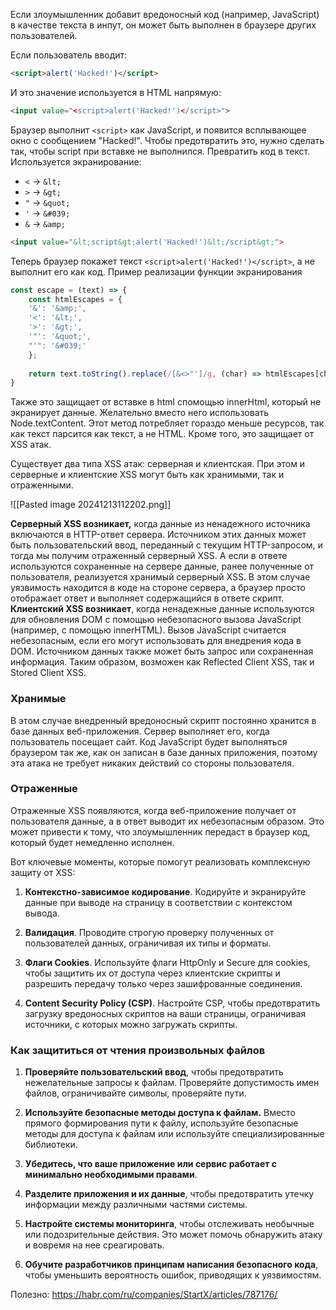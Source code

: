 Если злоумышленник добавит вредоносный код (например, JavaScript) в качестве текста в инпут, он может быть выполнен в браузере других пользователей.

Если пользователь вводит:
```html
<script>alert('Hacked!')</script>
```

И это значение используется в HTML напрямую:
```html
<input value="<script>alert('Hacked!')</script>">
```

Браузер выполнит `<script>` как JavaScript, и появится всплывающее окно с сообщением "Hacked!". 
Чтобы предотвратить это, нужно сделать так, чтобы script при вставке не выполнился. Превратить код в текст.  Используется экранирование:
- `<` → `&lt;`
- `>` → `&gt;`
- `"` → `&quot;`
- `'` → `&#039;`
- `&` → `&amp;`
  
```html
<input value="&lt;script&gt;alert('Hacked!')&lt;/script&gt;">
```

Теперь браузер покажет текст `<script>alert('Hacked!')</script>`, а не выполнит его как код.
Пример реализации функции экранирования 

```js
const escape = (text) => {
	const htmlEscapes = {
	'&': '&amp;',
	'<': '&lt;',
	'>': '&gt;',
	'"': '&quot;',
	"'": '&#039;'
	};
	
	return text.toString().replace(/[&<>"']/g, (char) => htmlEscapes[char]);
}
```

Также это защищает от вставке в html спомощью innerHtml, который не экранирует данные. Желательно вместо него использовать Node.textContent. Этот метод потребляет гораздо меньше ресурсов, так как текст парсится как текст, а не HTML. Кроме того, это защищает от XSS атак.

Существует два типа XSS атак: серверная и клиентская. При этом и серверные и клиентские XSS могут быть как хранимыми, так и отраженными.

![[Pasted image 20241213112202.png]]

**Серверный XSS возникает,** когда данные из ненадежного источника включаются в HTTP-ответ сервера. Источником этих данных может быть пользовательский ввод, переданный с текущим HTTP-запросом, и тогда мы получим отраженный серверный XSS. А если в ответе используются сохраненные на сервере данные, ранее полученные от пользователя, реализуется хранимый серверный XSS. В этом случае уязвимость находится в коде на стороне сервера, а браузер просто отображает ответ и выполняет содержащийся в ответе скрипт.
**Клиентский XSS возникает**, когда ненадежные данные используются для обновления DOM с помощью небезопасного вызова JavaScript (например, с помощью innerHTML). Вызов JavaScript считается небезопасным, если его могут использовать для внедрения кода в DOM. Источником данных также может быть запрос или сохраненная информация. Таким образом, возможен как Reflected Client XSS, так и Stored Client XSS.

### Хранимые

В этом случае внедренный вредоносный скрипт постоянно хранится в базе данных веб-приложения. Сервер выполняет его, когда пользователь посещает сайт. Код JavaScript будет выполняться браузером так же, как он записан в базе данных приложения, поэтому эта атака не требует никаких действий со стороны пользователя.

### Отраженные

Отраженные XSS появляются, когда веб-приложение получает от пользователя данные, а в ответ выводит их небезопасным образом. Это может привести к тому, что злоумышленник передаст в браузер код, который будет немедленно исполнен.

Вот ключевые моменты, которые помогут реализовать комплексную защиту от XSS:

1. **Контекстно-зависимое кодирование**. Кодируйте и экранируйте данные при выводе на страницу в соответствии с контекстом вывода. 
    
2. **Валидация**. Проводите строгую проверку полученных от пользователей данных, ограничивая их типы и форматы.
    
3. **Флаги Cookies**. Используйте флаги HttpOnly и Secure для cookies, чтобы защитить их от доступа через клиентские скрипты и разрешить передачу только через зашифрованные соединения.
    
4. **Content Security Policy (CSP)**. Настройте CSP, чтобы предотвратить загрузку вредоносных скриптов на ваши страницы, ограничивая источники, с которых можно загружать скрипты.

### Как защититься от чтения произвольных файлов

1. **Проверяйте пользовательский ввод**, чтобы предотвратить нежелательные запросы к файлам. Проверяйте допустимость имен файлов, ограничивайте символы, проверяйте пути.
    
2. **Используйте безопасные методы доступа к файлам.** Вместо прямого формирования пути к файлу, используйте безопасные методы для доступа к файлам или используйте специализированные библиотеки.
    
3. **Убедитесь, что ваше приложение или сервис работает с минимально необходимыми правами**. 
    
4. **Разделите приложения и их данные**, чтобы предотвратить утечку информации между различными частями системы.
    
5. **Настройте системы мониторинга**, чтобы отслеживать необычные или подозрительные действия. Это может помочь обнаружить атаку и вовремя на нее среагировать.
    
6. **Обучите разработчиков принципам написания безопасного кода**, чтобы уменьшить вероятность ошибок, приводящих к уязвимостям.

Полезно: https://habr.com/ru/companies/StartX/articles/787176/
